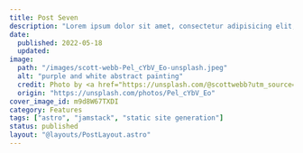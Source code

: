```yaml
---
title: Post Seven
description: "Lorem ipsum dolor sit amet, consectetur adipisicing elit, sed do eiusmod tempor incididunt ut labore et dolore magna aliqua."
date: 
  published: 2022-05-18
  updated:
image:
  path: "/images/scott-webb-Pel_cYbV_Eo-unsplash.jpeg"
  alt: "purple and white abstract painting"
  credit: Photo by <a href="https://unsplash.com/@scottwebb?utm_source=unsplash&utm_medium=referral&utm_content=creditCopyText">Scott Webb</a> on <a href="https://unsplash.com/@scottwebb?utm_source=unsplash&utm_medium=referral&utm_content=creditCopyText">Unsplash</a>
  origin: "https://unsplash.com/photos/Pel_cYbV_Eo"
cover_image_id: m9d8W67TXDI
category: Features
tags: ["astro", "jamstack", "static site generation"]
status: published
layout: "@layouts/PostLayout.astro"
---
```

